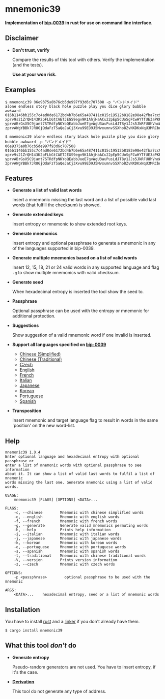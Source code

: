 mnemonic39
==========

**Implementation of [bip-0039](https://github.com/bitcoin/bips/blob/master/bip-0039.mediawiki)
 in rust for use on command line interface.**

## Disclaimer

* **Don't trust, verify**

    Compare the results of this tool with others. Verify the implementation (and the tests).

    **Use at your won risk.**

## Examples

```console
$ mnemonic39 06e9375a0b76cb5de997f93d6c707508 -p "バンドメイド"
alone endless story black hole puzzle play you dice glory bubble awkward
016b1146bb155c7c4ad0de6172bd4b7b6e65a487411c015c19512b8182e98e42fba7cc9da1c7631445fbfaea70057243c52d337c2d7be51786f5023086ae1bf7
xprv9s21ZrQH143K2pFLbGtCAETJEGS9egv9K1AhjHaACu22pEp5CUoSgFCwHYTfUE3aPKPgwccAJqneZoHX1J6iRvkkbxTuYdNhGSUHqfoWzDy
yprvABrGsX5C9jant7STRdfpNKYoQEabbJueE7gvWgU3auPusLdJT8y1JJs5JkRFU8hVnxWVh6CimW9CT5u5izWjEASMUJAL8YCBYAXwEGcYVem
zprvAWgYBBk7JR8GjQdaFzTSaQeJaCj3Xvu99ED9J5MvxumnvSSXho8ZvNXDKxNqU3MRCbdJSZoHEAVkLNWeSgvk2Q7xLdrkiT1fotbacrsgQox
```

```console
$ mnemonic39 alone endless story black hole puzzle play you dice glory bubble awkward -p "バンドメイド"
06e9375a0b76cb5de997f93d6c707508
016b1146bb155c7c4ad0de6172bd4b7b6e65a487411c015c19512b8182e98e42fba7cc9da1c7631445fbfaea70057243c52d337c2d7be51786f5023086ae1bf7
xprv9s21ZrQH143K2pFLbGtCAETJEGS9egv9K1AhjHaACu22pEp5CUoSgFCwHYTfUE3aPKPgwccAJqneZoHX1J6iRvkkbxTuYdNhGSUHqfoWzDy
yprvABrGsX5C9jant7STRdfpNKYoQEabbJueE7gvWgU3auPusLdJT8y1JJs5JkRFU8hVnxWVh6CimW9CT5u5izWjEASMUJAL8YCBYAXwEGcYVem
zprvAWgYBBk7JR8GjQdaFzTSaQeJaCj3Xvu99ED9J5MvxumnvSSXho8ZvNXDKxNqU3MRCbdJSZoHEAVkLNWeSgvk2Q7xLdrkiT1fotbacrsgQox
```

## Features

* **Generate a list of valid last words**

    Insert a mnemonic missing the last word and a list of possible valid last words (that
 fulfill the checksum) is showed.

* **Generate extended keys**

    Insert entropy or mnemonic to show extended root keys.

* **Generate mnemonics**

    Insert entropy and optional passphrase to generate a mnemonic in any of the languages
 supported in bip-0039.
* **Generate multiple mnemonics based on a list of valid words**

    Insert 12, 15, 18, 21 or 24 valid words in any supported language and flag `-g` to show
 multiple mnemonics with valid checksum.

* **Generate seed**

    When hexadecimal entropy is inserted the tool show the seed to.

* **Passphrase**

    Optional passphrase can be used with the entropy or mnemonic for additional protection.

* **Suggestions**

    Show suggestion of a valid mnemonic word if one invalid is inserted.

* **Support all languages specified on
 [bip-0039](https://github.com/bitcoin/bips/blob/master/bip-0039/bip-0039-wordlists.md)**

    - [Chinese (Simplified)](https://github.com/bitcoin/bips/blob/master/bip-0039/chinese_simplified.txt)
    - [Chinese (Traditional)](https://github.com/bitcoin/bips/blob/master/bip-0039/chinese_traditional.txt)
    - [Czech](https://github.com/bitcoin/bips/blob/master/bip-0039/czech.txt)
    - [English](https://github.com/bitcoin/bips/blob/master/bip-0039/english.txt)
    - [French](https://github.com/bitcoin/bips/blob/master/bip-0039/french.txt)
    - [Italian](https://github.com/bitcoin/bips/blob/master/bip-0039/italian.txt)
    - [Japanese](https://github.com/bitcoin/bips/blob/master/bip-0039/japanese.txt)
    - [Korean](https://github.com/bitcoin/bips/blob/master/bip-0039/korean.txt)
    - [Portuguese](https://github.com/bitcoin/bips/blob/master/bip-0039/portuguese.txt)
    - [Spanish](https://github.com/bitcoin/bips/blob/master/bip-0039/spanish.txt)

* **Transposition**

    Insert mnemonic and target language flag to result in words in the same 'position' on the new
 word-list.

## Help

```shell
mnemonic39 1.0.4
Enter optional language and hexadecimal entropy with optional passphrase or
enter a list of mnemonic words with optional passphrase to see information
about it. It can show a list of valid last words to fulfil a list of mnemonic
words missing the last one. Generate mnemonic using a list of valid words.

USAGE:
    mnemonic39 [FLAGS] [OPTIONS] <DATA>...

FLAGS:
    -c, --chinese        Mnemonic with chinese simplified words
    -e, --english        Mnemonic with english words
    -f, --french         Mnemonic with french words
    -g, --generate       Generate valid mnemonics permuting words
    -h, --help           Prints help information
    -i, --italian        Mnemonic with italian words
    -j, --japanese       Mnemonic with japanese words
    -k, --korean         Mnemonic with korean words
    -o, --portuguese     Mnemonic with portuguese words
    -s, --spanish        Mnemonic with spanish words
    -t, --traditional    Mnemonic with chinese traditional words
    -V, --version        Prints version information
    -z, --czech          Mnemonic with czech words

OPTIONS:
    -p <passphrase>        optional passphrase to be used with the mnemonic

ARGS:
    <DATA>...    hexadecimal entropy, seed or a list of mnemonic words
```

## Installation

You have to install [rust](https://www.rust-lang.org/tools/install) and a
 [linker](https://gcc.gnu.org/wiki/InstallingGCC) if you don't already have them.

```shell
$ cargo install mnemonic39
```

## What this tool *don't* do
* **Generate entropy**

    Pseudo-random generators are not used. You have to insert entropy, if it's the case.

* **[Derivation](https://crates.io/crates/derivation32)**

    This tool do not generate any type of address.
